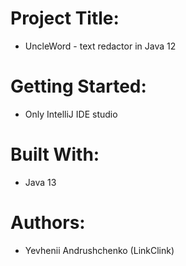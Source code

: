 # Project Title:
* UncleWord - text redactor in Java 12

# Getting Started:
* Only IntelliJ IDE studio

# Built With:
* Java 13

# Authors:
* Yevhenii Andrushchenko (LinkClink)
